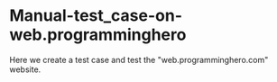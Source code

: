 # Manual-test_case-on-web.programminghero
Here we create a test case and test the "web.programminghero.com" website.
